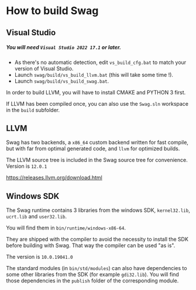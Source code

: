 # How to build Swag

## Visual Studio

##### You will need `Visual Studio 2022 17.1` or later.

* As there's no automatic detection, edit `vs_build_cfg.bat` to match your version of Visual Studio.
* Launch `swag/build/vs_build_llvm.bat` (this will take some time !).
* Launch `swag/build/vs_build_swag.bat`.

In order to build LLVM, you will have to install CMAKE and PYTHON 3 first.

If LLVM has been compiled once, you can also use the `Swag.sln` workspace in the `build` subfolder.

## LLVM

Swag has two backends, a `x86_64` custom backend written for fast compile, but with far from optimal generated code, and `llvm` for optimized builds.

The LLVM source tree is included in the Swag source tree for convenience. Version is `12.0.1`

https://releases.llvm.org/download.html

## Windows SDK
The Swag runtime contains 3 libraries from the windows SDK, `kernel32.lib`, `ucrt.lib` and `user32.lib`.

You will find them in `bin/runtime/windows-x86-64`.

They are shipped with the compiler to avoid the necessity to install the SDK before building with Swag. That way the compiler can be used "as is".

The version is `10.0.19041.0`

The standard modules (in `bin/std/modules`) can also have dependencies to some other libraries from the SDK (for example `gdi32.lib`). You will find those dependencies in the `publish` folder of the corresponding module.